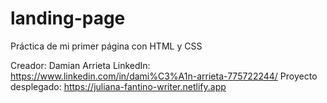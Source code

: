 # landing-page
Práctica de mi primer página con HTML y CSS

Creador: Damian Arrieta
LinkedIn: https://www.linkedin.com/in/dami%C3%A1n-arrieta-775722244/
Proyecto desplegado: https://juliana-fantino-writer.netlify.app
